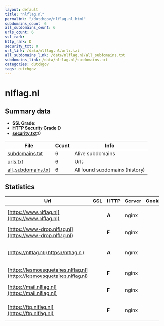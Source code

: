 ```yaml
---
layout: default
title: "nlflag.nl"
permalink: "/dutchgov/nlflag.nl.html"
subdomains_count: 6
all_subdomains_count: 6
urls_count: 6
ssl_rank: 
http_rank: D
security_txt: 0
url_link: /data/nlflag.nl/urls.txt
all_subdomains_link: /data/nlflag.nl/all_subdomains.txt
subdomains_link: /data/nlflag.nl/subdomains.txt
categories: dutchgov
tags: dutchgov
---
```



# nlflag.nl
## Summary data


 - **SSL Grade**:
 - **HTTP Security Grade**:D
 - **[security.txt](https://www.digitaleoverheid.nl/nieuws/standaard-security-txt-nu-verplicht-voor-overheid/)**:0


| File       | Count | Info |
|------------|-------|------|
|[subdomains.txt](/DutchGovScope/data/nlflag.nl/subdomains.txt)|6|Alive subdomains|
|[urls.txt](/DutchGovScope/data/nlflag.nl/urls.txt)|6|Urls|
|[all_subdomains.txt](/DutchGovScope/data/nlflag.nl/all_subdomains.txt)|6|All found subdomains (history)|


## Statistics


| Url | SSL | HTTP | Server | Cookie | HSTS | CORS | CTO | CSP | XFO | XXP | RP |FP| Tech |Title |
|--------|-------|-------|------|------|------|------|------|------|------|------|------|------|------|------|
|[https://www.nlflag.nl](https://www.nlflag.nl)| | **A**|nginx| |:white_check_mark: | | | | :white_check_mark: | :white_check_mark: | :white_check_mark: | |HSTS Nginx|301 Moved Perman...|
|[https://www-drop.nlflag.nl](https://www-drop.nlflag.nl)| | **F**|nginx| | | | | | | | :white_check_mark: | |Nginx||
|[https://nlflag.nl](https://nlflag.nl)| | **A**|nginx| |:white_check_mark: | | | | :white_check_mark: | :white_check_mark: | :white_check_mark: | |Drupal:9 HSTS Nginx PHP|Flying the Dutch...|
|[https://lesmousquetaires.nlflag.nl](https://lesmousquetaires.nlflag.nl)| | **F**|nginx| | | | | | | | :white_check_mark: | |Nginx||
|[https://mail.nlflag.nl](https://mail.nlflag.nl)| | **F**|nginx| | | | | | | | :white_check_mark: | |Nginx|Web Server's Def...|
|[https://ftp.nlflag.nl](https://ftp.nlflag.nl)| | **F**|nginx| | | | | | | | :white_check_mark: | |Nginx|Web Server's Def...|

